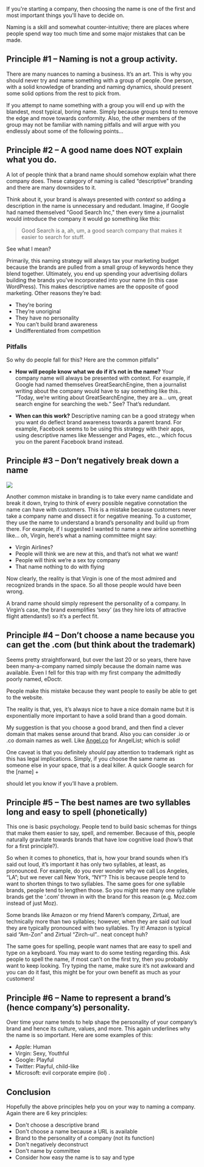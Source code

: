 If you're starting a company, then choosing the name is one of the first and most important things you'll have to decide on.

Naming is a skill and somewhat counter-intuitive; there are places where people spend way too much time and some major mistakes that can be made.

## Principle #1 – Naming is not a group activity.

There are many nuances to naming a business. It’s an art. This is why you should never try and name something with a group of people. One person, with a solid knowledge of branding and naming dynamics, should present some solid options from the rest to pick from.

If you attempt to name something with a group you will end up with the blandest, most typical, boring name. Simply because groups tend to remove the edge and move towards conformity. Also, the other members of the group may not be familiar with naming pitfalls and will argue with you endlessly about some of the following points…

## Principle #2 – A good name does NOT explain what you do.

A lot of people think that a brand name should somehow explain what there company does.
These category of naming is called “descriptive” branding and there are many downsides to it.

Think about it, your brand is always presented with _context_ so adding a description in the name is unnecessary and redudant. Imagine, if Google had named themselved "Good Search Inc," then every time a journalist would introduce the company it would go something like this:

> Good Search is a, ah, um, a good search company that makes it easier to search for stuff.

See what I mean?

Primarily, this naming strategy will always tax your marketing budget because the brands are pulled from a small group of keywords hence they blend together. Ultimately, you end up spending your advertising dollars building the brands you’ve incorporated into your name (in this case WordPress). This makes descriptive names are the opposite of good marketing. Other reasons they’re bad:

- They’re boring
- They’re unoriginal
- They have no personality
- You can’t build brand awareness
- Undifferentiated from competition

### Pitfalls

So why do people fall for this? Here are the common pitfalls”

- **How will people know what we do if it’s not in the name?** Your company name will always be presented with context. For example, if Google had named themselves GreatSearchEngine, then a journalist writing about the company would have to say something like this.. “Today, we’re writing about GreatSearchEngine, they are a… um, great search engine for searching the web.” See? That’s redundant.

- **When can this work?**
  Descriptive naming can be a good strategy when you want do deflect brand awareness towards a parent brand. For example, Facebook seems to be using this strategy with their apps, using descriptive names like Messenger and Pages, etc.., which focus you on the parent Facebook brand instead.

## Principle #3 – Don’t negatively break down a name

![](https://fiction-com.s3.us-west-1.amazonaws.com/5df93480982d4c002c6b4bb3.jpeg)

Another common mistake in branding is to take every name candidate and break it down, trying to think of every possible negative connotation the name can have with customers. This is a mistake because customers never take a company name and dissect it for negative meaning. To a customer, they use the name to understand a brand’s personality and build up from there. For example, if I suggested I wanted to name a new airline something like… oh, Virgin, here’s what a naming committee might say:

- Virgin Airlines?
- People will think we are new at this, and that’s not what we want!
- People will think we’re a sex toy company
- That name nothing to do with flying

Now clearly, the reality is that Virgin is one of the most admired and recognized brands in the space. So all those people would have been wrong.

A brand name should simply represent the personality of a company. In Virgin’s case, the brand exemplifies ‘sexy’ (as they hire lots of attractive flight attendants!) so it’s a perfect fit.

## Principle #4 – Don’t choose a name because you can get the .com (but think about the trademark)

Seems pretty straightforward, but over the last 20 or so years, there have been many-a-company named simply because the domain name was available. Even I fell for this trap with my first company the admittedly poorly named, eDoctr.

People make this mistake because they want people to easily be able to get to the website.

The reality is that, yes, it’s always nice to have a nice domain name but it is exponentially more important to have a solid brand than a good domain.

My suggestion is that you choose a good brand, and then find a clever domain that makes sense around that brand. Also you can consider .io or .co domain names as well. Like [Angel.co](https://angel.co) for AngelList; which is solid!

One caveat is that you definitely _should_ pay attention to trademark right as this has legal implications. Simply, if you choose the same name as someone else in your space, that is a deal killer. A quick Google search for the [name] +

should let you know if you’ll have a problem.

## Principle #5 – The best names are two syllables long and easy to spell (phonetically)

This one is basic psychology. People tend to build basic schemas for things that make them easier to say, spell, and remember. Because of this, people naturally gravitate towards brands that have low cognitive load (how’s that for a first principle?).

So when it comes to phonetics, that is, how your brand sounds when it’s said out loud, it’s important it has only two syllables, at least, as pronounced. For example, do you ever wonder why we call Los Angeles, “LA”; but we never call New York, “NY”? This is because people tend to want to shorten things to two syllables. The same goes for one syllable brands, people tend to lengthen those. So you might see many one syllable brands get the ‘.com’ thrown in with the brand for this reason (e.g. Moz.com instead of just Moz).

Some brands like Amazon or my friend Maren’s company, Zirtual, are technically more than two syllables; however, when they are said out loud they are typically pronounced with two syllables. Try it! Amazon is typical said “Am-Zon” and Zirtual “Zirch-ul”.. neat concept huh?

The same goes for spelling, people want names that are easy to spell and type on a keyboard. You may want to do some testing regarding this. Ask people to spell the name, if most can’t on the first try, then you probably want to keep looking. Try typing the name, make sure it’s not awkward and you can do it fast, this might be for your own benefit as much as your customers!

## Principle #6 – Name to represent a brand’s (hence company’s) personality.

Over time your name tends to help shape the personality of your company’s brand and hence its culture, values, and more. This again underlines why the name is so important. Here are some examples of this:

- Apple: Human
- Virgin: Sexy, Youthful
- Google: Playful
- Twitter: Playful, child-like
- Microsoft: evil corporate empire (lol)
  .

## Conclusion

Hopefully the above principles help you on your way to naming a company. Again there are 6 key principles:

- Don't choose a descriptive brand
- Don't choose a name because a URL is available
- Brand to the personality of a company (not its function)
- Don't negatively deconstruct
- Don't name by committee
- Consider how easy the name is to say and type
